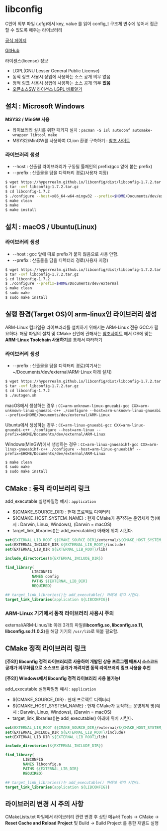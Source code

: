 # libconfig
C언어 외부 파일 (.cfg)에서 key, value 를 읽어 config_t 구조체 변수에 넣어서 접근할 수 있도록 해주는 라이브러리

[공식 페이지](https://hyperrealm.github.io/libconfig/)

[GitHub](https://github.com/hyperrealm/libconfig)

라이센스(license) 정보
* LGPL(GNU Lesser General Public License)
* 동적 링크 사용시 상업에 사용하는 소스 공개 의무 없음
* 정적 링크 사용시 상업에 사용하는 소스 공개 의무 <b>있음</b>
* [오픈소스SW 라이선스 LGPL 바로알기](https://openbee.kr/422)

## 설치 : Microsoft Windows
<b>MSYS2 / MinGW 사용</b>   

* 라이브러리 설치를 위한 패키지 설치 : `pacman -S isl autoconf automake-wrapper libtool make`
* MSYS2/MinGW를 사용하여 CLion 환경 구축하기 : [참조 사이트](https://github.com/JuJin1324/CLion_stater#microsoft-windows)

### 라이브러리 생성
* --host : 산출될 라이브러리가 구동될 툴체인의 prefix(gcc 앞에 붙는 prefix)
* --prefix : 산출물을 담을 디렉터리 경로(사용자 지정)
```bash
$ wget https://hyperrealm.github.io/libconfig/dist/libconfig-1.7.2.tar.gz
$ tar -xvf libconfig-1.7.2.tar.gz
$ cd libconfig-1.7.2
$ ./configure --host=x86_64-w64-mingw32 --prefix=$HOME/Documents/dev/external
$ make clean
$ make
$ make install
```

## 설치 : macOS / Ubuntu(Linux)
### 라이브러리 생성 
* --host : gcc 앞에 따로 prefix가 붙지 않음으로 사용 안함.
* --prefix : 산출물을 담을 디렉터리 경로(사용자 지정)
```bash
$ wget https://hyperrealm.github.io/libconfig/dist/libconfig-1.7.2.tar.gz
$ tar -xvf libconfig-1.7.2.tar.gz
$ cd libconfig-1.7.2
$ ./configure --prefix=$HOME/Documents/dev/external
$ make clean
$ sudo make
$ sudo make install
```

## 실행 환경(Target OS)이 arm-linux인 라이브러리 생성
ARM-Linux 컴파일용 라이브러리를 설치하기 위해서는 ARM-Linux 전용 GCC가 필요하다. 
해당 파일의 설치 및 CMake 선언에 관해서는 [참조사이트](https://github.com/JuJin1324/cmake-starter#arm-linux-toolchain-%EC%82%AC%EC%9A%A9%ED%95%98%EA%B8%B0--macos)
에서 OS에 맞는 <b>ARM-Linux Toolchain 사용하기</b>를 통해서 따라하기
 
### 라이브러리 생성 
* --prefix : 산출물을 담을 디렉터리 경로(여기서는 ~/Documents/dev/external/ARM-Linux 아래 설치)
```bash
$ wget https://hyperrealm.github.io/libconfig/dist/libconfig-1.7.2.tar.gz
$ tar -xvf libconfig-1.7.2.tar.gz
$ cd libconfig-1.7.2
$ ./autogen.sh
```
macOS에서 생성하는 경우 : `CC=arm-unknown-linux-gnueabi-gcc CXX=arm-unknown-linux-gnueabi-c++ ./configure --host=arm-unknown-linux-gnueabi --prefix=$HOME/Documents/dev/external/ARM-Linux`

Ubuntu에서 생성하는 경우 : `CC=arm-linux-gnueabi-gcc CXX=arm-linux-gnueabi-c++ ./configure --host=arm-linux --prefix=$HOME/Documents/dev/external/ARM-Linux`

Windows(MinGW)에서 생성하는 경우 : `CC=arm-linux-gnueabihf-gcc CXX=arm-linux-gnueabihf-c++ ./configure --host=arm-linux-gnueabihf --prefix=$HOME/Documents/dev/external/ARM-Linux`

```bash
$ make clean
$ sudo make
$ sudo make install
```

## CMake : 동적 라이브러리 링크 
add_executable 실행파일명 예시 : `application`   
* ${CMAKE_SOURCE_DIR} : 현재 프로젝트 디렉터리
* ${CMAKE_HOST_SYSTEM_NAME} : 현재 CMake가 동작하는 운영체제 명(예시 : Darwin, Linux, Windows), (Darwin = macOS)
* target_link_libraries()는 add_executable() 아래에 위치 시킨다.

```cmake
set(EXTERNAL_LIB_ROOT ${CMAKE_SOURCE_DIR}/external/${CMAKE_HOST_SYSTEM_NAME})
set(EXTERNAL_INCLUDE_DIR ${EXTERNAL_LIB_ROOT}/include)
set(EXTERNAL_LIB_DIR ${EXTERNAL_LIB_ROOT}/lib)

include_directories(${EXTERNAL_INCLUDE_DIR})

find_library(
            LIBCONFIG
            NAMES config
            PATHS ${EXTERNAL_LIB_DIR}
            REQUIRED)

## target_link_libraries()는 add_executable() 아래에 위치 시킨다.
target_link_libraries(application ${LIBCONFIG})
```

### ARM-Linux 기기에서 동적 라이브러리 사용시 주의
external/ARM-Linux/lib 아래 3개의 파일(<b>libconfig.so, libconfig.so.11, libconfig.so.11.0.2</b>)을 
해당 기기의 `/usr/lib`로 복붙 필요함.


## CMake 정적 라이브러리 링크
<b>[주의!] libconfig 정적 라이브러리로 사용하여 개발된 상용 프로그램 배포시 소스코드 공개가 의무화됨으로 소스코드 공개가 꺼려지면 
동적 라이브러리 링크 사용을 추천</b>   

<b>[주의!] Windows에서 libconfig 정적 라이브러리 사용 불가능!</b>

add_executable 실행파일명 예시 : `application`   
* ${CMAKE_SOURCE_DIR} : 현재 프로젝트 디렉터리
* ${CMAKE_HOST_SYSTEM_NAME} : 현재 CMake가 동작하는 운영체제 명(예시 : Darwin, Linux, Windows), (Darwin = macOS)
* target_link_libraries()는 add_executable() 아래에 위치 시킨다.

```cmake
set(EXTERNAL_LIB_ROOT ${CMAKE_SOURCE_DIR}/external/${CMAKE_HOST_SYSTEM_NAME})
set(EXTERNAL_INCLUDE_DIR ${EXTERNAL_LIB_ROOT}/include)
set(EXTERNAL_LIB_DIR ${EXTERNAL_LIB_ROOT}/lib)

include_directories(${EXTERNAL_INCLUDE_DIR})

find_library(
        LIBCONFIG
        NAMES libconfig.a
        PATHS ${EXTERNAL_LIB_DIR}
        REQUIRED)

## target_link_libraries()는 add_executable() 아래에 위치 시킨다.
target_link_libraries(application ${LIBCONFIG})
```

## 라이브러리 변경 시 주의 사항
CMakeLists.txt 파일에서 라이브러리 관련 변경 후 상단 메뉴바 Tools -> CMake -> <b>Reset Cache and Reload Project</b> 
및 Build -> Build Project 를 통한 재빌드 실행

